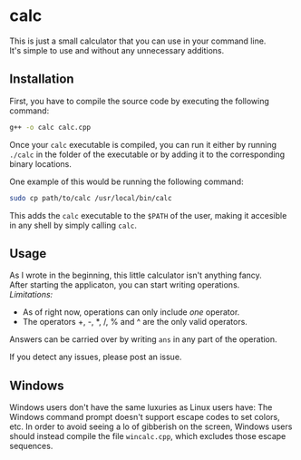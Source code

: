 # calc

This is just a small calculator that you can use in your command line.  
It's simple to use and without any unnecessary additions.

## Installation
First, you have to compile the source code by executing the following command:

```bash
g++ -o calc calc.cpp
```
Once your `calc` executable is compiled, you can run it either by running `./calc` in the folder of the executable or by adding it to the corresponding binary locations.

One example of this would be running the following command:
```bash
sudo cp path/to/calc /usr/local/bin/calc 
```
This adds the `calc` executable to the `$PATH` of the user, making it accesible in any shell by simply calling `calc`.

## Usage
As I wrote in the beginning, this little calculator isn't anything fancy.  
After starting the applicaton, you can start writing operations.  
*Limitations:*
- As of right now, operations can only include *one* operator.
- The operators +, -, *, /, % and ^ are the only valid operators.

Answers can be carried over by writing `ans` in any part of the operation. 

If you detect any issues, please post an issue. 

## Windows
Windows users don't have the same luxuries as Linux users have: The Windows command prompt doesn't support escape codes to set colors, etc. In order to avoid seeing a lo of gibberish on the screen, Windows users should instead compile the file `wincalc.cpp`, which excludes those escape sequences.
